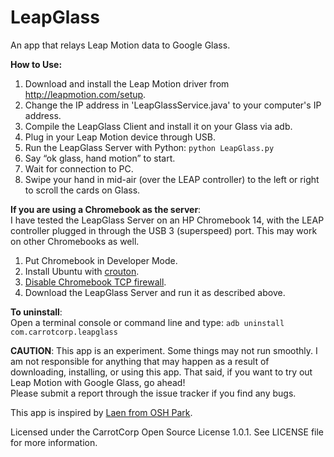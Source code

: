 LeapGlass
=========

An app that relays Leap Motion data to Google Glass.

**How to Use:**  
1. Download and install the Leap Motion driver from http://leapmotion.com/setup.  
2. Change the IP address in 'LeapGlassService.java' to your computer's IP address.
3. Compile the LeapGlass Client and install it on your Glass via adb.  
4. Plug in your Leap Motion device through USB.  
5. Run the LeapGlass Server with Python: ```python LeapGlass.py```  
6. Say “ok glass, hand motion” to start.  
7. Wait for connection to PC.  
8. Swipe your hand in mid-air (over the LEAP controller) to the left or right to scroll the cards on Glass.  

**If you are using a Chromebook as the server**:  
I have tested the LeapGlass Server on an HP Chromebook 14, with the LEAP controller plugged in through the USB 3 (superspeed) port. This may work on other Chromebooks as well.  
1.  Put Chromebook in Developer Mode.  
2.  Install Ubuntu with [crouton](http://www.howtogeek.com/162120/how-to-install-ubuntu-linux-on-your-chromebook-with-crouton/).  
3.  [Disable Chromebook TCP firewall](http://stackoverflow.com/a/15555948/2617124).  
4.  Download the LeapGlass Server and run it as described above.  

**To uninstall**:  
Open a terminal console or command line and type: ```adb uninstall com.carrotcorp.leapglass```

**CAUTION**: This app is an experiment. Some things may not run smoothly. I am not responsible for anything that may happen as a result of downloading, installing, or using this app. That said, if you want to try out Leap Motion with Google Glass, go ahead!  
Please submit a report through the issue tracker if you find any bugs.

This app is inspired by [Laen from OSH Park](https://twitter.com/laen/status/464843890722226176).

Licensed under the CarrotCorp Open Source License 1.0.1. See LICENSE file for more information.
